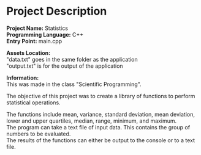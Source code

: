 # Project Description
**Project Name:** Statistics <br />
**Programming Language:** C++ <br />
**Entry Point:** main.cpp <br />

**Assets Location:** <br />
"data.txt" goes in the same folder as the application <br />
"output.txt" is for the output of the application <br />

**Information:** <br />
This was made in the class "Scientific Programming". <br />

The objective of this project was to create a library of functions to perform statistical operations. <br />

The functions include mean, variance, standard deviation, mean deviation, lower and upper quartiles, median, range, minimum, and maximum. <br />
The program can take a text file of input data. This contains the group of numbers to be evaluated. <br />
The results of the functions can either be output to the console or to a text file.
